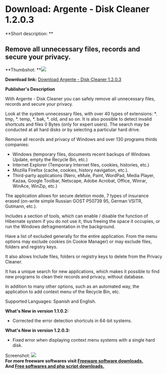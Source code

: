 # Download: Argente - Disk Cleaner 1.2.0.3

**Short description: **

## Remove all unnecessary files, records and secure your privacy.

  
**Thumbshot: **![](http://www.freewarefiles.com/screenshot/argentesysclnr_md.jpg)   
  
**Download link:** [Download Argente - Disk Cleaner 1.2.0.3](http://freesoftwares.boysofts.com/Argente-Disk-Cleaner_program_41573.html)  
  

**Publisher's Description**  
  

With Argente - Disk Cleaner you can safely remove all unnecessary files,
records and secure your privacy.

Look at the system unnecessary files, with over 40 types of extensions: *.
tmp, *. temp, *. bak, *. old, and so on. It is also possible to detect invalid
shortcuts and files 0 Bytes (only for expert users). The search may be
conducted at all hard disks or by selecting a particular hard drive.

Remove all records and privacy of Windows and over 130 programs thirds
companies:

  * Windows (temporary files, documents recent backups of Windows Update, empty the Recycle Bin, etc.) 
  * Internet Explorer (Temporary Internet files, cookies, histories, etc.) 
  * Mozilla Firefox (cache, cookies, history navigation, etc.). 
  * Third-party applications (Nero, eMule, Paint, WordPad, Media Player, Kazaa, Google Toolbar, Netscape, Adobe Acrobat, Office, Winrar, WinAce, WinZip, etc.) 

The application allows for secure deletion mode, 7 types of insurance erased
(on-write simple Russian GOST P50739 95, German VSITR, Gutmann, etc.).

Includes a section of tools, which can enable / disable the function of
Hibernate system if you do not use it, thus freeing the space it occupies, or
run the Windows defragmentation in the background.

Have a list of excluded generally for the entire application. From the menu
options may exclude cookies (in Cookie Manager) or may exclude files, folders
and registry keys.

It also allows Include files, folders or registry keys to delete from the
Privacy Cleaner.

It has a unique search for new applications, which makes it possible to find
new programs to clean their records and privacy, without database.

In addition to many other options, such as an automated way, the application
to add context menu of the Recycle Bin, etc.

Supported Languages: Spanish and English.

**What's New in version 1.1.0.2:**

  * Corrected the error detection shortcuts in 64-bit systems. 

**What's New in version 1.2.0.3:**

  * Fixed error when displaying context menu systems with a single hard disk. 

  
  
Screenshot: ![](http://www.freewarefiles.com/screenshot/argentesysclnr.jpg)  
**For more freeware softwares visit [Freeware software downloads.](http://freesoftwares.boysofts.com/)**   
**And [Free softwares and php script downloads.](http://www.boysofts.com/)**

